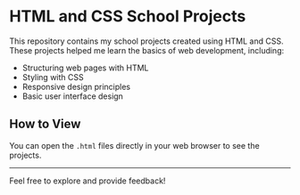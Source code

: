 # HTML and CSS School Projects

This repository contains my school projects created using HTML and CSS.  
These projects helped me learn the basics of web development, including:  
- Structuring web pages with HTML  
- Styling with CSS  
- Responsive design principles  
- Basic user interface design

## How to View

You can open the `.html` files directly in your web browser to see the projects.

---

Feel free to explore and provide feedback!
